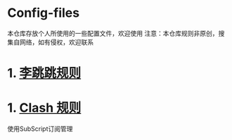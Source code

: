 # Config-files
本仓库存放个人所使用的一些配置文件，欢迎使用
注意：本仓库规则非原创，搜集自网络，如有侵权，欢迎联系
# 1. [李跳跳规则](%E6%9D%8E%E8%B7%B3%E8%B7%B3)
# 1. [Clash 规则](%E6%9D%8E%E8%B7%B3%E8%B7%B3)
  使用SubScript订阅管理
